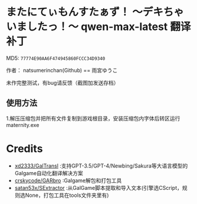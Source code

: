 # またにてぃもんすたぁず！ ～デキちゃいましたっ！～ qwen-max-latest 翻译补丁 

MD5: `77774E90AA6F474945860FCCC34D9340`

作者： natsumerinchan(Github) == 雨宮ゆうこ

未作完整测试，有bug请反馈（截图加发送存档）

## 使用方法
1.解压压缩包并把所有文件复制到游戏根目录，安装压缩包内字体后转区运行maternity.exe

# Credits

- [xd2333/GalTransl](https://github.com/xd2333/GalTransl.git) :支持GPT-3.5/GPT-4/Newbing/Sakura等大语言模型的Galgame自动化翻译解决方案
- [crskycode/GARbro](https://github.com/crskycode/GARbro) :Galgame解包和打包工具
- [satan53x/SExtractor](https://github.com/satan53x/SExtractor.git) :从GalGame脚本提取和导入文本(引擎选CScript，规则选None，打包工具在tools文件夹里有)
